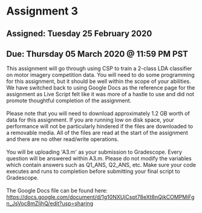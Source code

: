# Assignment 3
## Assigned: Tuesday 25 February 2020
## Due: Thursday 05 March 2020 @ 11:59 PM PST

This assignment will go through using CSP to train a 2-class LDA classifier on motor imagery competition data. You will need
to do some programming for this assignment, but it should be well within the scope of your abilities. We have switched back
to using Google Docs as the reference page for the assignment as Live Script felt like it was more of a hastle to use and
did not promote thoughtful completion of the assignment. 
<br><br>
Please note that you will need to download approximately 1.2 GB worth of data for this assignment. If you are running low
on disk space, your performance will not be particularly hindered if the files are downloaded to a removable media. All of the
files are read at the start of the assignment and there are no other read/write operations.
<br><br>
You will be uploading 'A3.m' as your submission to Gradescope. Every question will be answered within A3.m. Please do not modify
the variables which contain answers such as Q1_ANS, Q2_ANS, etc. Make sure your code executes and runs to completion before
submitting your final script to Gradescope.
<br><br>
The Google Docs file can be found here: https://docs.google.com/document/d/1g10NXUjCspt78eXt8nQjkCOMPMiFgn_JsVoc8mZIjhQ/edit?usp=sharing
